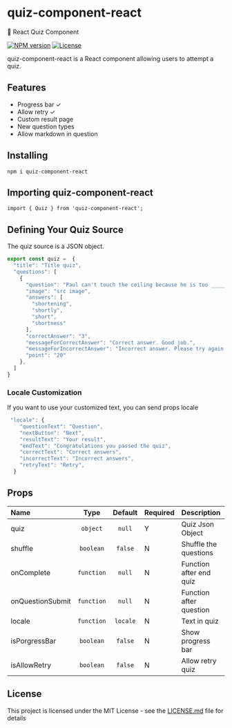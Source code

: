 # quiz-component-react
:orange_book: React Quiz Component 

[![NPM version](https://img.shields.io/npm/v/quiz-component-react.svg)](https://www.npmjs.com/package/quiz-component-react) [![License](https://img.shields.io/npm/l/quiz-component-react.svg)](https://github.com/wingkwong/quiz-component-react/blob/main/LICENSE)

quiz-component-react is a React component allowing users to attempt a quiz.

## Features
- Progress bar ✓
- Allow retry ✓
- Custom result page
- New question types
- Allow markdown in question


## Installing
```
npm i quiz-component-react
```
## Importing quiz-component-react
```
import { Quiz } from 'quiz-component-react';
```

## Defining Your Quiz Source
The quiz source is a JSON object.
```javascript
export const quiz =  {
  "title": "Title quiz",
  "questions": [
    {
      "question": "Paul can't touch the ceiling because he is too ______.",
      "image": "src image",
      "answers": [
        "shortening",
        "shortly",
        "short",
        "shortness"
      ],
      "correctAnswer": "3",
      "messageForCorrectAnswer": "Correct answer. Good job.",
      "messageForIncorrectAnswer": "Incorrect answer. Please try again.",
      "point": "20"
    },
  ]
} 
```

### Locale Customization 
If you want to use your customized text, you can send props locale
```javascript
 "locale": {
    "questionText": "Question",
    "nextButton": "Next",
    "resultText": "Your result",
    "endText": "Сongratulations you passed the quiz",
    "correctText": "Correct answers",
    "incorrectText": "Incorrect answers",
    "retryText": "Retry",
  } 
```

## Props

|Name|Type|Default|Required|Description|
|:--|:--:|:-----:|:--|:----------|
|quiz|`object`|`null`|Y|Quiz Json Object|
|shuffle|`boolean`|`false`|N|Shuffle the questions|
|onComplete|`function`|`null`|N|Function after end quiz|
|onQuestionSubmit|`function`|`null`|N|Function after question|
|locale|`function`|`locale`|N|Text in quiz|
|isPorgressBar|`boolean`|`false`|N|Show progress bar|
|isAllowRetry|`boolean`|`false`|N|Allow retry quiz|

## License
This project is licensed under the MIT License - see the [LICENSE.md](LICENSE.md) file for details
